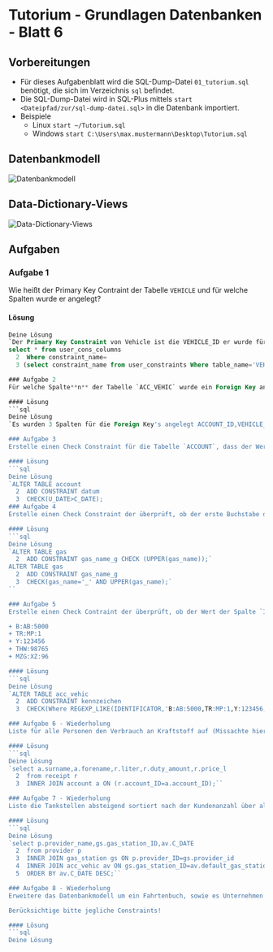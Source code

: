 ﻿# Tutorium - Grundlagen Datenbanken - Blatt 6

## Vorbereitungen
* Für dieses Aufgabenblatt wird die SQL-Dump-Datei `01_tutorium.sql` benötigt, die sich im Verzeichnis `sql` befindet.
* Die SQL-Dump-Datei wird in SQL-Plus mittels `start <Dateipfad/zur/sql-dump-datei.sql>` in die Datenbank importiert.
* Beispiele
  * Linux `start ~/Tutorium.sql`
  * Windows `start C:\Users\max.mustermann\Desktop\Tutorium.sql`

## Datenbankmodell
![Datenbankmodell](./img/datamodler_schema.png)

## Data-Dictionary-Views
![Data-Dictionary-Views](./img/constraint_schema.png)

## Aufgaben

### Aufgabe 1
Wie heißt der Primary Key Contraint der Tabelle `VEHICLE` und für welche Spalten wurde er angelegt?

#### Lösung
```sql
Deine Lösung
`Der Primary Key Constraint von Vehicle ist die VEHICLE_ID er wurde für 1 spalte angelegt`
select * from user_cons_columns
  2  Where constraint_name=
  3 (select constraint_name from user_constraints Where table_name='VEHICLE' and CONSTRAINT_TYPE='P');`

### Aufgabe 2
Für welche Spalte**n** der Tabelle `ACC_VEHIC` wurde ein Foreign Key angelegt und auf welche Spalte/n in welcher Tabelle wird er referenziert?

#### Lösung
```sql
Deine Lösung
`Es wurden 3 Spalten für die Foreign Key's angelegt ACCOUNT_ID,VEHICLE_ID und DEFAULT_GAS_STATION. Es wird referenziert auf den Tabellen receipt,gas_station und vehicle``

### Aufgabe 3
Erstelle einen Check Constraint für die Tabelle `ACCOUNT`, dass der Wert der Spalte `U_DATE` nicht älter sein kann als `C_DATE`.

#### Lösung
```sql
Deine Lösung
`ALTER TABLE account
  2  ADD CONSTRAINT datum
  3  CHECK(U_DATE>C_DATE);
### Aufgabe 4
Erstelle einen Check Constraint der überprüft, ob der erste Buchstabe der Spalte `GAS_NAME` der Tabelle `GAS` groß geschrieben ist.

#### Lösung
```sql
Deine Lösung
`ALTER TABLE gas
  2  ADD CONSTRAINT gas_name_g CHECK (UPPER(gas_name));`
ALTER TABLE gas
  2  ADD CONSTRAINT gas_name_g
  3  CHECK(gas_name='_' AND UPPER(gas_name);`
``

### Aufgabe 5
Erstelle einen Check Contraint der überprüft, ob der Wert der Spalte `IDENTICATOR` der Tabelle `ACC_VEHIC` eins von diesen möglichen Fahrzeugkennzeichenmustern entspricht. Nutze Reguläre Ausdrücke.

+ B:AB:5000
+ TR:MP:1
+ Y:123456
+ THW:98765
+ MZG:XZ:96

#### Lösung
```sql
Deine Lösung
`ALTER TABLE acc_vehic
  2  ADD CONSTRAINT kennzeichen
  3  CHECK(Where REGEXP_LIKE(IDENTIFICATOR,'B:AB:5000,TR:MP:1,Y:123456,THW:98765,MZG:XZ:96'));``

### Aufgabe 6 - Wiederholung
Liste für alle Personen den Verbrauch an Kraftstoff auf (Missachte hier die unterschiedlichen Kraftstoffe). Dabei ist interessant, wie viel Liter die einzelne Person getankt hat und wie viel Euro sie für Kraftstoffe ausgegeben hat.

#### Lösung
```sql
Deine Lösung
`select a.surname,a.forename,r.liter,r.duty_amount,r.price_l
  2  from receipt r
  3  INNER JOIN account a ON (r.account_ID=a.account_ID);``

### Aufgabe 7 - Wiederholung
Liste die Tankstellen absteigend sortiert nach der Kundenanzahl über alle Jahre.

#### Lösung
```sql
Deine Lösung
`select p.provider_name,gs.gas_station_ID,av.C_DATE
  2  from provider p
  3  INNER JOIN gas_station gs ON p.provider_ID=gs.provider_id
  4  INNER JOIN acc_vehic av ON gs.gas_station_ID=av.default_gas_station
  5  ORDER BY av.C_DATE DESC;``

### Aufgabe 8 - Wiederholung
Erweitere das Datenbankmodell um ein Fahrtenbuch, sowie es Unternehmen für ihren Fuhrpark führen. Dabei ist relevant, welche Person an welchem Tag ab wie viel Uhr ein Fahrzeug für die Reise belegt, wie viele Kilometer zurück gelegt wurden und wann die Person das Fahrzeug wieder abgibt.

Berücksichtige bitte jegliche Constraints!

#### Lösung
```sql
Deine Lösung
```






